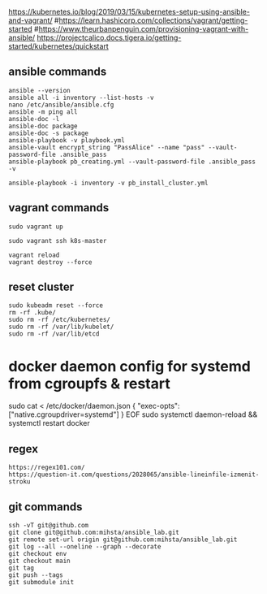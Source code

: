 https://kubernetes.io/blog/2019/03/15/kubernetes-setup-using-ansible-and-vagrant/
#https://learn.hashicorp.com/collections/vagrant/getting-started
#https://www.theurbanpenguin.com/provisioning-vagrant-with-ansible/
https://projectcalico.docs.tigera.io/getting-started/kubernetes/quickstart

## ansible commands  
    ansible --version
    ansible all -i inventory --list-hosts -v
    nano /etc/ansible/ansible.cfg
    ansible -m ping all    
    ansible-doc -l
    ansible-doc package
    ansible-doc -s package
    ansible-playbook -v playbook.yml    
    ansible-vault encrypt_string "PassAlice" --name "pass" --vault-password-file .ansible_pass
    ansible-playbook pb_creating.yml --vault-password-file .ansible_pass  -v

    ansible-playbook -i inventory -v pb_install_cluster.yml
## vagrant commands
    sudo vagrant up
    
    sudo vagrant ssh k8s-master

    vagrant reload 
    vagrant destroy --force

## reset cluster 
    sudo kubeadm reset --force
    rm -rf .kube/
    sudo rm -rf /etc/kubernetes/
    sudo rm -rf /var/lib/kubelet/
    sudo rm -rf /var/lib/etcd

# docker daemon config for systemd from cgroupfs & restart 
sudo cat <<EOF > /etc/docker/daemon.json
{
  "exec-opts": ["native.cgroupdriver=systemd"]
}
EOF
sudo systemctl daemon-reload && systemctl restart docker

## regex
    https://regex101.com/
    https://question-it.com/questions/2028065/ansible-lineinfile-izmenit-stroku      
    
## git commands
    ssh -vT git@github.com
    git clone git@github.com:mihsta/ansible_lab.git 
    git remote set-url origin git@github.com:mihsta/ansible_lab.git   
    git log --all --oneline --graph --decorate  
    git checkout env  
    git checkout main  
    git tag
    git push --tags
    git submodule init 